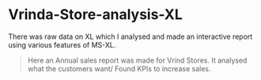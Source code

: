 # Vrinda-Store-analysis-XL

There was raw data on XL which I analysed and made an interactive report using various features of MS-XL.
> Here an Annual sales report was made for Vrind Stores.
> It analysed what the customers want/
> Found KPIs to increase sales.
